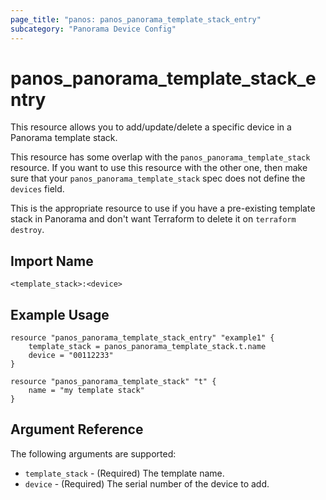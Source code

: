 ```yaml
---
page_title: "panos: panos_panorama_template_stack_entry"
subcategory: "Panorama Device Config"
---
```


# panos_panorama_template_stack_entry

This resource allows you to add/update/delete a specific device in a Panorama
template stack.

This resource has some overlap with the `panos_panorama_template_stack`
resource.  If you want to use this resource with the other one, then make
sure that your `panos_panorama_template_stack` spec does not define the
`devices` field.

This is the appropriate resource to use if you have a pre-existing template stack
in Panorama and don't want Terraform to delete it on `terraform destroy`.


## Import Name

```
<template_stack>:<device>
```


## Example Usage

```hcl
resource "panos_panorama_template_stack_entry" "example1" {
    template_stack = panos_panorama_template_stack.t.name
    device = "00112233"
}

resource "panos_panorama_template_stack" "t" {
    name = "my template stack"
}
```

## Argument Reference

The following arguments are supported:

* `template_stack` - (Required) The template name.
* `device` - (Required) The serial number of the device to add.
